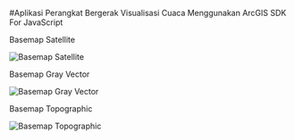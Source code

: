 #Aplikasi Perangkat Bergerak Visualisasi Cuaca Menggunakan ArcGIS SDK For JavaScript



Basemap Satellite

![Basemap Satellite](https://github.com/RiniHSD/myMap/assets/122778231/83fee378-ca09-49f6-859d-4b821b03a27e)

Basemap Gray Vector

![Basemap Gray Vector](https://github.com/RiniHSD/myMap/assets/122778231/20a70582-2c1f-4ff0-825a-822b0be72401)

Basemap Topographic

![Basemap Topographic](https://github.com/RiniHSD/myMap/assets/122778231/e30388a3-5ddd-428c-9897-d78eb7ab7162)
